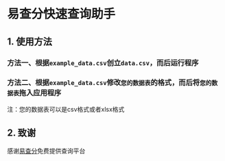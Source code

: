 # 易查分快速查询助手
## 1. 使用方法
### 方法一、根据`example_data.csv`创立`data.csv`，而后运行程序
### 方法二、根据`example_data.csv`修改`您的数据表`的格式，而后将`您的数据表`拖入应用程序
注：您的数据表可以是csv格式或者xlsx格式

## 2. 致谢
感谢[易查分](https://www.yichafen.com/)免费提供查询平台